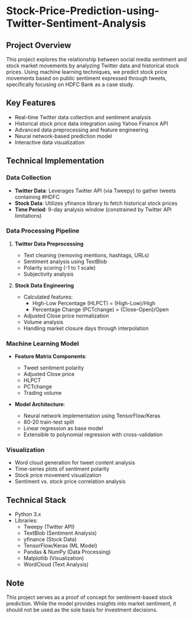 # Stock-Price-Prediction-using-Twitter-Sentiment-Analysis

## Project Overview
This project explores the relationship between social media sentiment and stock market movements by analyzing Twitter data and historical stock prices. Using machine learning techniques, we predict stock price movements based on public sentiment expressed through tweets, specifically focusing on HDFC Bank as a case study.

## Key Features
- Real-time Twitter data collection and sentiment analysis
- Historical stock price data integration using Yahoo Finance API
- Advanced data preprocessing and feature engineering
- Neural network-based prediction model
- Interactive data visualization

## Technical Implementation

### Data Collection
- **Twitter Data**: Leverages Twitter API (via Tweepy) to gather tweets containing #HDFC
- **Stock Data**: Utilizes yfinance library to fetch historical stock prices
- **Time Period**: 9-day analysis window (constrained by Twitter API limitations)

### Data Processing Pipeline
1. **Twitter Data Preprocessing**
   - Text cleaning (removing mentions, hashtags, URLs)
   - Sentiment analysis using TextBlob
   - Polarity scoring (-1 to 1 scale)
   - Subjectivity analysis

2. **Stock Data Engineering**
   - Calculated features:
     - High-Low Percentage (HLPCT) = (High-Low)/High
     - Percentage Change (PCTchange) = (Close-Open)/Open
   - Adjusted Close price normalization
   - Volume analysis
   - Handling market closure days through interpolation

### Machine Learning Model
- **Feature Matrix Components**:
  - Tweet sentiment polarity
  - Adjusted Close price
  - HLPCT
  - PCTchange
  - Trading volume

- **Model Architecture**:
  - Neural network implementation using TensorFlow/Keras
  - 80-20 train-test split
  - Linear regression as base model
  - Extensible to polynomial regression with cross-validation

### Visualization
- Word cloud generation for tweet content analysis
- Time-series plots of sentiment polarity
- Stock price movement visualization
- Sentiment vs. stock price correlation analysis

## Technical Stack
- Python 3.x
- Libraries:
  - Tweepy (Twitter API)
  - TextBlob (Sentiment Analysis)
  - yfinance (Stock Data)
  - TensorFlow/Keras (ML Model)
  - Pandas & NumPy (Data Processing)
  - Matplotlib (Visualization)
  - WordCloud (Text Analysis)

## Note
This project serves as a proof of concept for sentiment-based stock prediction. While the model provides insights into market sentiment, it should not be used as the sole basis for investment decisions.
